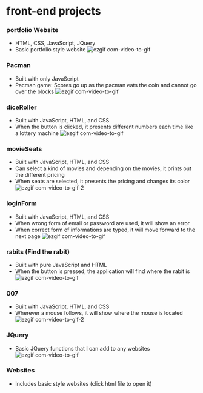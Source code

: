 # front-end projects

### portfolio Website
- HTML, CSS, JavaScript, JQuery
- Basic portfolio style website
![ezgif com-video-to-gif](https://user-images.githubusercontent.com/70451816/104347459-7e514080-54b5-11eb-860f-f332ea023857.gif)


### Pacman
- Built with only JavaScript
- Pacman game: Scores go up as the pacman eats the coin and cannot go over the blocks
![ezgif com-video-to-gif](https://user-images.githubusercontent.com/70451816/104345737-890ad600-54b3-11eb-9e6b-421305d0ff0f.gif)

### diceRoller
- Built with JavaScript, HTML, and CSS
- When the button is clicked, it presents different numbers each time like a lottery machine
![ezgif com-video-to-gif](https://user-images.githubusercontent.com/70451816/104244705-dafe1e00-5417-11eb-8168-6537acf88bec.gif)

### movieSeats
- Built with JavaScript, HTML, and CSS
- Can select a kind of movies and depending on the movies, it prints out the different pricing
- When seats are selected, it presents the pricing and changes its color
![ezgif com-video-to-gif-2](https://user-images.githubusercontent.com/70451816/104245221-bd7d8400-5418-11eb-8b32-5d3ba983f25d.gif)

### loginForm
- Built with JavaScript, HTML, and CSS
- When wrong form of email or password are used, it will show an error
- When correct form of informations are typed, it will move forward to the next page
![ezgif com-video-to-gif](https://user-images.githubusercontent.com/70451816/104245888-ed795700-5419-11eb-848c-435cef48abd8.gif)

### rabits (Find the rabit)
- Built with pure JavaScript and HTML
- When the button is pressed, the application will find where the rabit is
![ezgif com-video-to-gif](https://user-images.githubusercontent.com/70451816/104246389-c0797400-541a-11eb-8504-8596070af591.gif)

### 007
- Built with JavaScript, HTML, and CSS
- Wherever a mouse follows, it will show where the mouse is located
![ezgif com-video-to-gif-2](https://user-images.githubusercontent.com/70451816/104246763-6a590080-541b-11eb-84fd-cb5c2902ac00.gif)

### JQuery
- Basic JQuery functions that I can add to any websites
![ezgif com-video-to-gif](https://user-images.githubusercontent.com/70451816/104247313-64175400-541c-11eb-8424-ee041fa07ae7.gif)

### Websites
- Includes basic style websites (click html file to open it)
